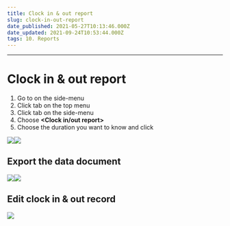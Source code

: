 ```yaml
---
title: Clock in & out report
slug: clock-in-out-report
date_published: 2021-05-27T10:13:46.000Z
date_updated: 2021-09-24T10:53:44.000Z
tags: 10. Reports
---
```


---

# Clock in & out report

1. Go to **<Report>** on the side-menu
2. Click **<Reports>** tab on the top menu
3. Click **<Employees>** tab on the side-menu
4. Choose **<Clock in/out report>**
5. Choose the duration you want to know and click **<Run report>**

![](__GHOST_URL__/content/images/2021/09/CleanShot-2021-09-14-at-17.15.58.png)![](__GHOST_URL__/content/images/2021/09/_22.gif)
## Export the data document
![](__GHOST_URL__/content/images/2021/09/CleanShot-2021-09-14-at-17.23.24.png)![](__GHOST_URL__/content/images/2021/09/_23.gif)
## Edit clock in & out record
![](__GHOST_URL__/content/images/2021/09/CleanShot-2021-09-14-at-17.44.42.png)
